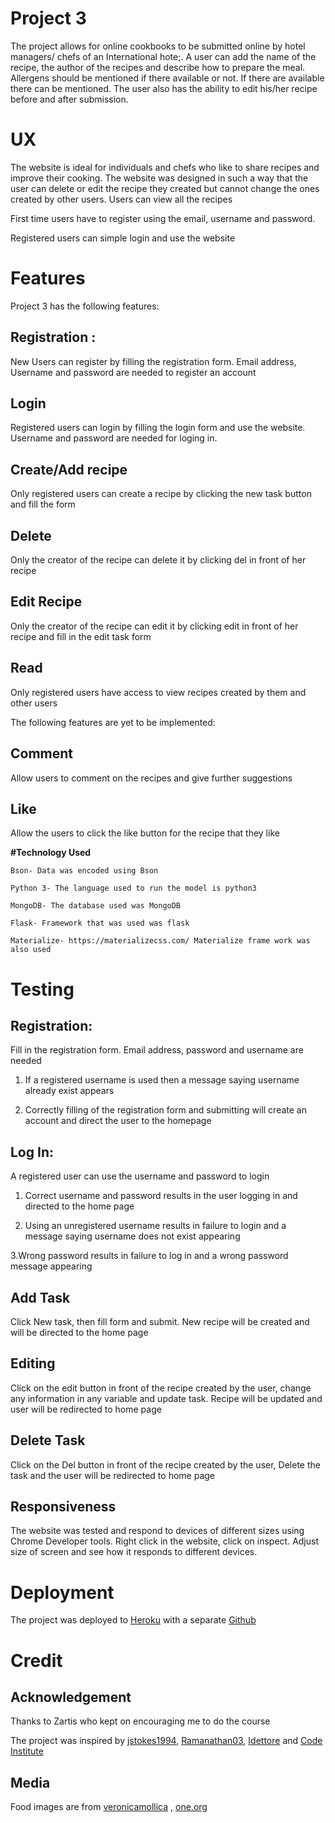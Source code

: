 # **Project 3**

The project allows for online cookbooks to be submitted online by hotel managers/ chefs of an International hote;. A user can add the name of the recipe, the author of the recipes and describe how to prepare the meal. Allergens should be mentioned if there available or not. If there are available there can be mentioned. 
The user also has the ability to edit his/her recipe before and after submission. 

# **UX**

The website is ideal for individuals and chefs who like to share recipes and improve their cooking. The website was designed in such a way that the user can delete or edit the recipe they created but cannot change the ones created by other users. Users can view all the recipes

First time users have to register using the email, username and password.

Registered users can simple login and use the website

# **Features**

   Project 3 has the following features:
   
   ## **Registration** :
   
   New Users can register by filling the registration form. Email address, Username and password are needed to register an account
   
   ## **Login**
   
   Registered users can login by filling the login form and use the website. Username and password are needed for loging in.
   
   ## **Create/Add recipe**
   
   Only registered users can create a recipe by clicking the new task button and fill the form
   
   ## **Delete**
   
   Only the creator of the recipe can delete it by clicking del in front of her recipe
   
   ## **Edit Recipe**
    
   Only the creator of the recipe can edit it by clicking edit in front of her recipe and fill in the edit task form
 
   ## **Read**
 
 Only registered users have access to view recipes created by them and other users
 
 
 The following features are yet to be implemented:
 
   ## **Comment**
 
   Allow users to comment on the recipes and give further suggestions
 
   ## **Like**
 
 Allow the users to click the like button for the recipe that they like
    
    
**#Technology Used**

    Bson- Data was encoded using Bson
    
    Python 3- The language used to run the model is python3
    
    MongoDB- The database used was MongoDB
    
    Flask- Framework that was used was flask
    
    Materialize- https://materializecss.com/ Materialize frame work was also used
    
# **Testing**

## **Registration**:

Fill in the registration form. Email address, password and username are needed


1. If a registered username is used then a message saying username already exist appears


2. Correctly filling of the registration form and submitting will create an account and direct the user to the homepage

## **Log In**:

A registered user can use the username and password to login

1. Correct username and password results in the user logging in and directed to the home page

2. Using an unregistered username results in failure to login and a message saying username does not exist appearing

3.Wrong password results in failure to log in and a wrong password message appearing


## **Add Task**
    
  Click New task, then fill form and submit. New recipe will be created and will be directed to the home page
  
    
 ## **Editing**
    
  Click on the edit button in front of the recipe created by the user, change any information in any variable and update task. Recipe     will be updated and user will be redirected to home page
    
   
  ## **Delete Task**
   
   Click on the Del button in front of the recipe created by the user, Delete the task and the user will be redirected to home page
    
   
   ## **Responsiveness**
    
   The website was tested and respond to devices of different sizes using Chrome Developer tools. Right click in the website, click on      inspect. Adjust size of screen and see how it responds to different devices.

# **Deployment**

The  project was deployed to [Heroku](http://project3-heroku-mongo.herokuapp.com/) with a separate [Github](https://github.com/lubaninondo/project3)



# **Credit**

## **Acknowledgement**
    
Thanks to Zartis who kept on encouraging me to do the course

The project was inspired by [jstokes1994](https://github.com/Code-Institute-Submissions/online-cookbook-2), [Ramanathan03](https://github.com/Code-Institute-Submissions/recipes-1), [Idettore](https://github.com/ldettorre/yummy) and [Code Institute](https://github.com/Code-Institute-Solutions/TaskManager)

## **Media**

Food images are from [veronicamollica]( http://veronicamollica.com/vegan-vs-flexitarian/) , [one.org](https://www.one.org/us/blog/10-popular-dishes-from-across-africa/) 


